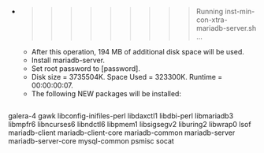 * >>>>>>>>> Running inst-min-con-xtra-mariadb-server.sh ...
  * After this operation, 194 MB of additional disk space will be used.
  * Install mariadb-server.
  * Set root password to [password].
  * Disk size = 3735504K. Space Used = 323300K. Runtime = 00:00:00:07.
  * The following NEW packages will be installed:
  ```bash
galera-4 gawk libconfig-inifiles-perl libdaxctl1 libdbi-perl
libmariadb3 libmpfr6 libncurses6 libndctl6 libpmem1
libsigsegv2 liburing2 libwrap0 lsof mariadb-client
mariadb-client-core mariadb-common mariadb-server mariadb-server-core mysql-common
psmisc socat
  ```

